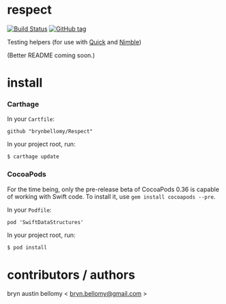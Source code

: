 
# respect

[![Build Status](https://travis-ci.org/brynbellomy/Respect.svg?branch=master)](https://travis-ci.org/brynbellomy/Respect)
[![GitHub tag](https://img.shields.io/github/tag/brynbellomy/Respect.svg?style=flat)]()

Testing helpers (for use with [Quick](https://github.com/Quick/Quick) and [Nimble](https://github.com/Quick/Nimble))

(Better README coming soon.)

# install

### Carthage

In your `Cartfile`:

```
github "brynbellomy/Respect"
```

In your project root, run:

```sh
$ carthage update
```


### CocoaPods

For the time being, only the pre-release beta of CocoaPods 0.36 is capable of working with Swift code.  To install it, use `gem install cocoapods --pre`.

In your `Podfile`:

```
pod 'SwiftDataStructures'
```

In your project root, run:

```sh
$ pod install
```



# contributors / authors


bryn austin bellomy < <bryn.bellomy@gmail.com> >
